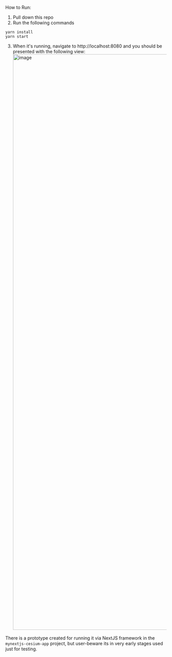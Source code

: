 
How to Run: 
1. Pull down this repo
2. Run the following commands

```
yarn install
yarn start
```
3. When it's running, navigate to http://localhost:8080 and you should be presented with the following view:
   <img width="1800" alt="image" src="https://github.com/apatel404/my-cesium-app/assets/77422743/568a089d-179a-4b5e-9800-2a28b01f6af4">



There is a prototype created for running it via NextJS framework in the `mynextjs-cesium-app` project, but user-beware its in very early stages used just for testing.
